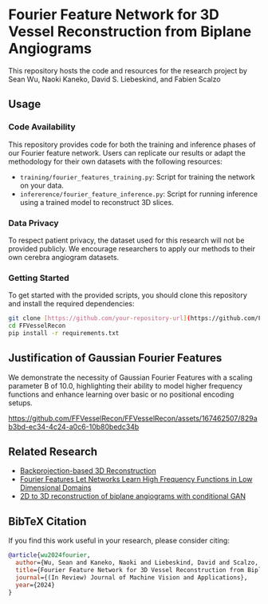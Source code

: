 # Fourier Feature Network for 3D Vessel Reconstruction from Biplane Angiograms

This repository hosts the code and resources for the research project by Sean Wu, Naoki Kaneko, David S. Liebeskind, and Fabien Scalzo

## Usage

### Code Availability

This repository provides code for both the training and inference phases of our Fourier feature network. Users can replicate our results or adapt the methodology for their own datasets with the following resources:

- `training/fourier_features_training.py`: Script for training the network on your data.
- `infererence/fourier_feature_inference.py`: Script for running inference using a trained model to reconstruct 3D slices.

### Data Privacy

To respect patient privacy, the dataset used for this research will not be provided publicly. We encourage researchers to apply our methods to their own cerebra angiogram datasets.

### Getting Started

To get started with the provided scripts, you should clone this repository and install the required dependencies:

```bash
git clone [https://github.com/your-repository-url](https://github.com/FFVesselRecon/FFVesselRecon.git)
cd FFVesselRecon
pip install -r requirements.txt
```


## Justification of Gaussian Fourier Features

We demonstrate the necessity of Gaussian Fourier Features with a scaling parameter B of 10.0, highlighting their ability to model higher frequency functions and enhance learning over basic or no positional encoding setups.



https://github.com/FFVesselRecon/FFVesselRecon/assets/167462507/829ab3bd-ec34-4c24-a0c6-10b80bedc34b



## Related Research

- [Backprojection-based 3D Reconstruction](#)
- [Fourier Features Let Networks Learn High Frequency Functions in Low Dimensional Domains](#)
- [2D to 3D reconstruction of biplane angiograms with conditional GAN](#)

## BibTeX Citation

If you find this work useful in your research, please consider citing:

```bibtex
@article{wu2024fourier,
  author={Wu, Sean and Kaneko, Naoki and Liebeskind, David and Scalzo, Fabien},
  title={Fourier Feature Network for 3D Vessel Reconstruction from Biplane Angiograms},
  journal={(In Review) Journal of Machine Vision and Applications},
  year={2024}
}
